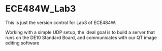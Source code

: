 # ECE484W_Lab3
This is just the version control for Lab3 of ECE484W.

Working with a simple UDP setup, the ideal goal is to build a server that runs on the DE10 Standard Board, and communicates with our QT image editing software
